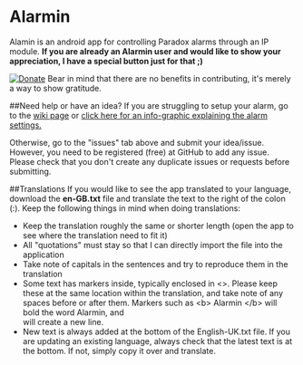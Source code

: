 # Alarmin
Alamin is an android app for controlling Paradox alarms through an IP module. <b>If you are already an Alarmin user and would like to show your appreciation, I have a special button just for that ;)</b>

[![Donate](https://www.paypalobjects.com/en_US/i/btn/btn_donateCC_LG.gif)](https://www.paypal.com/cgi-bin/webscr?cmd=_s-xclick&hosted_button_id=QDLPX7ECTEPAA)
Bear in mind that there are no benefits in contributing, it's merely a way to show gratitude.

##Need help or have an idea?
If you are struggling to setup your alarm, go to the [wiki page](https://github.com/Tertiush/Alarmin-Android-App/wiki) or [click here for an info-graphic explaining the alarm settings.](https://github.com/Tertiush/Alarmin-Android-App/wiki/Adding-an-alarm-(info-graphic))

Otherwise, go to the "issues" tab above and submit your idea/issue. However, you need to be registered (free) at GitHub to add any issue. Please check that you don't create any duplicate issues or requests before submitting.

##Translations
If you would like to see the app translated to your language, download the <b>en-GB.txt</b> file and translate the text to the right of the colon (:). Keep the following things in mind when doing translations:
* Keep the translation roughly the same or shorter length (open the app to see where the translation need to fit it)
* All "quotations" must stay so that I can directly import the file into the application
* Take note of capitals in the sentences and try to reproduce them in the translation
* Some text has markers inside, typically enclosed in <>. Please keep these at the same location within the translation, and take note of any spaces before or after them. Markers such as \<b> Alarmin \</b> will bold the word Alarmin, and <br> will create a new line.
* New text is always added at the bottom of the English-UK.txt file. If you are updating an existing language, always check that the latest text is at the bottom. If not, simply copy it over and translate.
